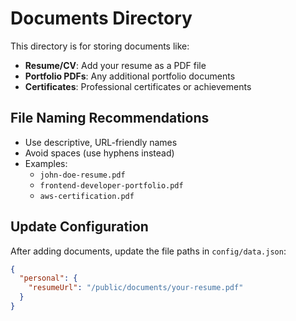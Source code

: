 # Documents Directory

This directory is for storing documents like:

- **Resume/CV**: Add your resume as a PDF file
- **Portfolio PDFs**: Any additional portfolio documents
- **Certificates**: Professional certificates or achievements

## File Naming Recommendations

- Use descriptive, URL-friendly names
- Avoid spaces (use hyphens instead)
- Examples:
  - `john-doe-resume.pdf`
  - `frontend-developer-portfolio.pdf`
  - `aws-certification.pdf`

## Update Configuration

After adding documents, update the file paths in `config/data.json`:

```json
{
  "personal": {
    "resumeUrl": "/public/documents/your-resume.pdf"
  }
}
```

